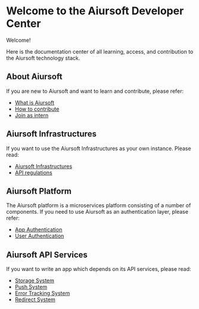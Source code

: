 # Welcome to the Aiursoft Developer Center

Welcome!

Here is the documentation center of all learning, access, and contribution to the Aiursoft technology stack.

## About Aiursoft

If you are new to Aiursoft and want to learn and contribute, please refer:

* [What is Aiursoft](./About%20Aiursoft.md)
* [How to contribute](./How%20to%20contribute.md)
* [Join as intern](./Aiursoft%20Intern%20Project.md)

## Aiursoft Infrastructures

If you want to use the Aiursoft Infrastructures as your own instance. Please read:

* [Aiursoft Infrastructures](../Aiursoft%20Infrastructures/About%20Aiursoft%20Infrastructures)
* [API regulations](./API%20regulations.md)

## Aiursoft Platform

The Aiursoft platform is a microservices platform consisting of a number of components. If you need to use Aiursoft as an authentication layer, please refer:

* [App Authentication](../App%20Authentication/What%20is%20app%20authentication.md)
* [User Authentication](../User%20Authentication/Aiursoft%20authentication.md)

## Aiursoft API Services

If you want to write an app which depends on its API services, please read:

* [Storage System](../Integrated%20Website/Getting%20Started.md)
* [Push System](../Stargate/What%20is%20Stargate.md)
* [Error Tracking System](../Error%20tracking/Event.md)
* [Redirect System](../Wrapgate/Records.md)
